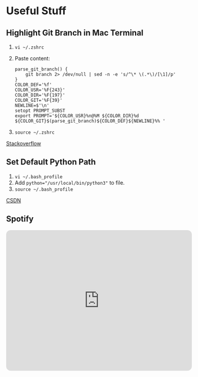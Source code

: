 # Useful Stuff

## Highlight Git Branch in Mac Terminal

1. `vi ~/.zshrc`

2. Paste content:

    ```shell
    parse_git_branch() {
        git branch 2> /dev/null | sed -n -e 's/^\* \(.*\)/[\1]/p'
    }
    COLOR_DEF='%f'
    COLOR_USR='%F{243}'
    COLOR_DIR='%F{197}'
    COLOR_GIT='%F{39}'
    NEWLINE=$'\n'
    setopt PROMPT_SUBST
    export PROMPT='${COLOR_USR}%n@%M ${COLOR_DIR}%d ${COLOR_GIT}$(parse_git_branch)${COLOR_DEF}${NEWLINE}%% '
    ```

3. `source ~/.zshrc`

[Stackoverflow](https://stackoverflow.com/questions/17333531/how-can-i-display-the-current-branch-and-folder-path-in-terminal)

## Set Default Python Path

1. `vi ~/.bash_profile`
2. Add `python="/usr/local/bin/python3"` to file.
3. `source ~/.bash_profile`

[CSDN](https://blog.csdn.net/JohnJim0/article/details/104482136)

## Spotify

<iframe style="border-radius:12px" src="https://open.spotify.com/embed/playlist/37i9dQZF1DWYzKmy0vGGcY?utm_source=generator&theme=0" width="100%" height="380" frameBorder="0" allowfullscreen="" allow="autoplay; clipboard-write; encrypted-media; fullscreen; picture-in-picture" loading="lazy"></iframe>
